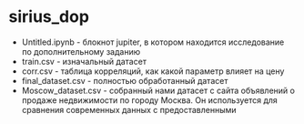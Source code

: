 # sirius_dop
 
+ Untitled.ipynb - блокнот jupiter, в котором находится исследование по дополнительному заданию
+ train.csv - изначальный датасет
+ corr.csv - таблица корреляций, как какой параметр влияет на цену
+ final_dataset.csv - полностью обработанный датасет
+ Moscow_dataset.csv - собранный нами датасет с сайта объявлений о продаже недвижимости по городу Москва. Он используется для сравнения современных данных с предоставленными 
